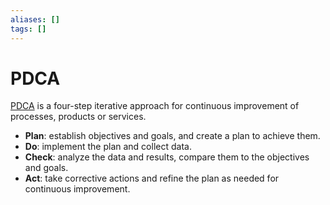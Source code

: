```yaml
---
aliases: []
tags: []
---
```


# PDCA

[PDCA](https://wikipedia.org/wiki/pdca) is a four-step iterative approach for continuous improvement of processes, products or services.

- **Plan**: establish objectives and goals, and create a plan to achieve them.
- **Do**: implement the plan and collect data.
- **Check**: analyze the data and results, compare them to the objectives and goals.
- **Act**: take corrective actions and refine the plan as needed for continuous improvement.